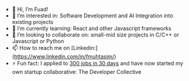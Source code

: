 - 👋 Hi, I’m Fuad!
- 👀 I’m interested in: Software Development and AI Integration into existing projects
- 🌱 I’m currently learning: React and other Javascript frameworks
- 💞️ I’m looking to collaborate on: small-mid size projects in C/C++ or Javascript or Python
- 📫 How to reach me on [Linkedin:] (https://www.linkedin.com/in/fmuhtasim/)
- ⚡ Fun fact: I applied to [300 jobs in 30 days](https://medium.com/@fuadmuhtasim/30-days-300-job-applications-93e7f4ce6d9a) and have now started my own startup collaborative: The Developer Collective

<!---
fuadmuhtasim/fuadmuhtasim is a ✨ special ✨ repository because its `README.md` (this file) appears on your GitHub profile.
You can click the Preview link to take a look at your changes.
--->
